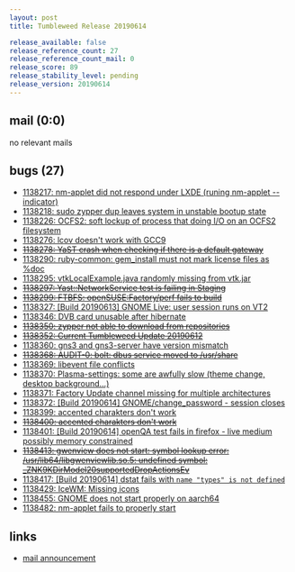 ```yaml
---
layout: post
title: Tumbleweed Release 20190614

release_available: false
release_reference_count: 27
release_reference_count_mail: 0
release_score: 89
release_stability_level: pending
release_version: 20190614
---
```


## mail (0:0)

no relevant mails

## bugs (27)

<!--more-->

- [1138217: nm-applet did not respond under LXDE (runing nm-applet --indicator)](https://bugzilla.opensuse.org/show_bug.cgi?id=1138217)
- [1138218: sudo zypper dup leaves system in unstable bootup state](https://bugzilla.opensuse.org/show_bug.cgi?id=1138218)
- [1138226: OCFS2: soft lockup of process that doing I/O on an OCFS2 filesystem](https://bugzilla.opensuse.org/show_bug.cgi?id=1138226)
- [1138276: lcov doesn't work with GCC9](https://bugzilla.opensuse.org/show_bug.cgi?id=1138276)
- ~~[1138278: YaST crash when checking if there is a default gateway](https://bugzilla.opensuse.org/show_bug.cgi?id=1138278)~~
- [1138290: ruby-common: gem_install must not mark license files as %doc](https://bugzilla.opensuse.org/show_bug.cgi?id=1138290)
- [1138295: vtkLocalExample.java randomly missing from vtk.jar](https://bugzilla.opensuse.org/show_bug.cgi?id=1138295)
- ~~[1138297: Yast::NetworkService test is failing in Staging](https://bugzilla.opensuse.org/show_bug.cgi?id=1138297)~~
- ~~[1138299: FTBFS: openSUSE:Factory/perf fails to build](https://bugzilla.opensuse.org/show_bug.cgi?id=1138299)~~
- [1138327: \[Build 20190613\] GNOME Live: user session runs on VT2](https://bugzilla.opensuse.org/show_bug.cgi?id=1138327)
- [1138346: DVB card unusable after hibernate](https://bugzilla.opensuse.org/show_bug.cgi?id=1138346)
- ~~[1138350: zypper not able to download from repositories](https://bugzilla.opensuse.org/show_bug.cgi?id=1138350)~~
- ~~[1138352: Current Tumbleweed Update 20190612](https://bugzilla.opensuse.org/show_bug.cgi?id=1138352)~~
- [1138360: gns3 and gns3-server have version mismatch](https://bugzilla.opensuse.org/show_bug.cgi?id=1138360)
- ~~[1138368: AUDIT-0: bolt: dbus service moved to /usr/share](https://bugzilla.opensuse.org/show_bug.cgi?id=1138368)~~
- [1138369: libevent file conflicts](https://bugzilla.opensuse.org/show_bug.cgi?id=1138369)
- [1138370: Plasma-settings: some are awfully slow (theme change, desktop background...)](https://bugzilla.opensuse.org/show_bug.cgi?id=1138370)
- [1138371: Factory Update channel missing for multiple architectures](https://bugzilla.opensuse.org/show_bug.cgi?id=1138371)
- [1138372: \[Build 20190614\] GNOME/change_password - session closes](https://bugzilla.opensuse.org/show_bug.cgi?id=1138372)
- [1138399: accented charakters don't work](https://bugzilla.opensuse.org/show_bug.cgi?id=1138399)
- ~~[1138400: accented charakters don't work](https://bugzilla.opensuse.org/show_bug.cgi?id=1138400)~~
- [1138401: \[Build 20190614\] openQA test fails in firefox - live medium possibly memory constrained](https://bugzilla.opensuse.org/show_bug.cgi?id=1138401)
- ~~[1138413: gwenview does not start: symbol lookup error: /usr/lib64/libgwenviewlib.so.5: undefined symbol: _ZNK9KDirModel20supportedDropActionsEv](https://bugzilla.opensuse.org/show_bug.cgi?id=1138413)~~
- [1138417: \[Build 20190614\] dstat fails with `name "types" is not defined`](https://bugzilla.opensuse.org/show_bug.cgi?id=1138417)
- [1138429: IceWM: Missing icons](https://bugzilla.opensuse.org/show_bug.cgi?id=1138429)
- [1138455: GNOME does not start properly on aarch64](https://bugzilla.opensuse.org/show_bug.cgi?id=1138455)
- [1138482: nm-applet fails to properly start](https://bugzilla.opensuse.org/show_bug.cgi?id=1138482)



## links

- [mail announcement](https://lists.opensuse.org/opensuse-factory/2019-06/msg00226.html)
